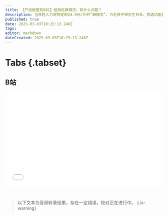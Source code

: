 ```yaml
---
title: 【产经破壁机081】给狗吃麻辣烫，有什么问题？
description: 当年轻人为宠物定制24.9元/斤的”麻辣烫“，为毛孩子举办生日会、挑选功能套餐时，消费市场的结构性变革正悄然发生。高成本的母婴市场，正在被宠物市场“降维打击”。
published: true
date: 2025-03-03T10:25:13.240Z
tags: 
editor: markdown
dateCreated: 2025-03-03T10:25:13.240Z
---
```


# Tabs {.tabset}

## B站

<div style="position: relative; padding: 30% 45%;">
<iframe style="position: absolute; width: 100%; height: 100%; left: 0; top: 0;" src="//player.bilibili.com/player.html?&bvid=BV1Xn9zYgEeZ&page=1&as_wide=1&high_quality=1&danmaku=1&autoplay=0" scrolling="no" border="0" frameborder="no" framespacing="0" allowfullscreen="true"></iframe>
</div>


#

> 以下文本为音频转录结果，存在一定错误，校对正在进行中。
{.is-warning}
